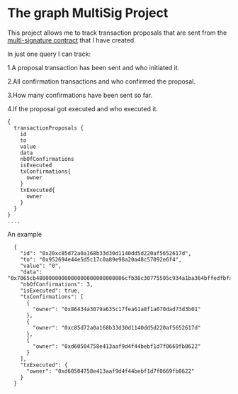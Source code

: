 # The graph MultiSig Project

This project allows me to track transaction proposals that are sent from the [multi-signature contract](https://github.com/bricedenice59/multisig-wallet-marketplace) that I have created.

In just one query I can track:

1.A proposal transaction has been sent and who initiated it.

2.All confirmation transactions and who confirmed the proposal.

3.How many confirmations have been sent so far.

4.If the proposal got executed and who executed it.

```shell
{
  transactionProposals {
    id
    to
    value
    data
    nbOfConfirmations
    isExecuted
    txConfirmations{
      owner
    }
    txExecuted{
      owner
    }
  }
}
....
```

An example
```shell
  {
    "id": "0x20xc85d72a0a168b33d30d1140dd5d220af5652617d",
    "to": "0x952694e44e5d5c17c0a89e98a20a48c57092e6f4",
    "value": "0",
    "data": "0x7065cb4800000000000000000000000006cfb38c30775505c934a1ba364bffedfbfafe37",
    "nbOfConfirmations": 3,
    "isExecuted": true,
    "txConfirmations": [
      {
        "owner": "0x86434a3079a635c17fea61a8f1a070dad73d3b01"
      },
      {
        "owner": "0xc85d72a0a168b33d30d1140dd5d220af5652617d"
      },
      {
        "owner": "0xd60504758e413aaf9d4f44bebf1d7f0669fb0622"
      }
    ],
    "txExecuted": {
      "owner": "0xd60504758e413aaf9d4f44bebf1d7f0669fb0622"
    }
  }
```